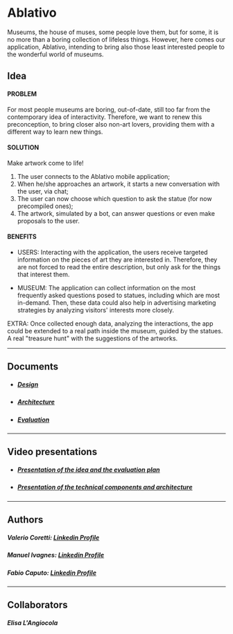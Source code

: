 # Ablativo
Museums, the house of muses, some people love them, but for some, it is no more than a boring collection of lifeless things. 
However, here comes our application, Ablativo, intending to bring also those least interested people to the wonderful world of museums. 

## Idea

#### PROBLEM
For most people museums are boring, out-of-date, still too far from the contemporary idea of interactivity. 
Therefore, we want to renew this preconception, to bring closer also non-art lovers, providing them with a different way to learn new things.

#### SOLUTION
Make artwork come to life!
1. The user connects to the Ablativo mobile application;
2. When he/she approaches an artwork, it starts a new conversation with the user, via chat;
3. The user can now choose which question to ask the statue (for now precompiled ones);
4. The artwork, simulated by a bot, can answer questions or even make proposals to the user.

#### BENEFITS
- USERS: Interacting with the application, the users receive targeted information on the pieces of art they are interested in. 
	Therefore, they are not forced to read the entire description, but only ask for the things that interest them.


- MUSEUM: The application can collect information on the most frequently asked questions posed to statues, including which are most in-demand. 
	Then, these data could also help in advertising marketing strategies by analyzing visitors' interests more closely.

EXTRA: Once collected enough data, analyzing the interactions, the app could be extended to a real path inside the museum, guided by the statues. A real "treasure hunt" with the suggestions of the artworks.

---
## Documents
* ##### [Design](./Design.md)
* ##### [Architecture](./Architecture.md)
* ##### [Evaluation](./Evaluation.md)

---
## Video presentations
* ##### [Presentation of the idea and the evaluation plan](https://youtu.be/VOPcMZa7giw)
* ##### [Presentation of the technical components and architecture](https://youtu.be/TFFulUF80F0)

---
## Authors
##### Valerio Coretti: [Linkedin Profile](https://www.linkedin.com/in/valerio-coretti-2913721a3)
##### Manuel Ivagnes: [Linkedin Profile](https://www.linkedin.com/in/manuel-ivagnes-4a5ba018b)
##### Fabio Caputo: [Linkedin Profile](https://www.linkedin.com/in/fabio-caputo-41163b171)

---
## Collaborators
##### Elisa L'Angiocola
